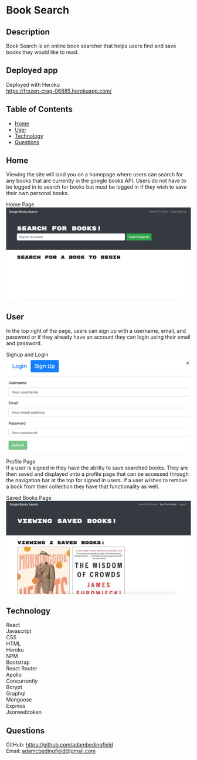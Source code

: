 # Book Search<br>
## Description<br>
Book Search is an online book searcher that helps users find and save books they would like to read.<br>
## Deployed app
Deployed with Heroku<br>
https://frozen-crag-06885.herokuapp.com/<br>
## Table of Contents<br>
* [Home](#home)<br>
* [User](#user)<br>
* [Technology](#technology)<br>
* [Questions](#questions)<br>
## Home<br>
Viewing the site will land you on a homepage where users can search for any books that are currently in the google books API. Users do not have to be logged in to search for books but must be logged in if they wish to save their own personal books.<br>

Home Page<br>
![home](img/home.png)<br>

## User<br>
In the top right of the page, users can sign up with a username, email, and password or if they already have an account they can login using their email and password.<br>

Signup and Login<br>
![user](img/signup.png)<br>

Profile Page<br>
If a user is signed in they have the ability to save searched books. They are then saved and displayed onto a profile page that can be accessed through the navigation bar at the top for signed in users. If a user wishes to remove a book from their collection they have that functionality as well.<br>

Saved Books Page<br>
![user](img/profile.png)<br>


## Technology<br>
React<br>
Javascript<br>
CSS<br>
HTML<br>
Heroku<br>
NPM<br>
Bootstrap<br>
React Router<br>
Apollo<br>
Concurrently<br>
Bcrypt<br>
Graphql<br>
Mongoose<br>
Express<br>
Jsonwebtoken<br>

## Questions<br>
GitHub: https://github.com/adambedingfield<br>
Email: adamcbedingfield@gmail.com<br>